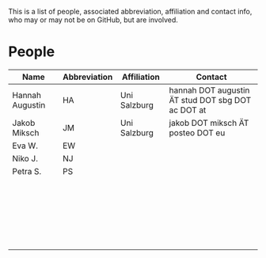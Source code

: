This is a list of people, associated abbreviation, affiliation and contact info, who may or may not be on GitHub, but are involved.

# People

Name  | Abbreviation  | Affiliation  | Contact
--|---|---|--
Hannah Augustin  | HA  | Uni Salzburg  | hannah DOT augustin ÄT stud DOT sbg DOT ac DOT at
Jakob Miksch  | JM  | Uni Salzburg  |  jakob DOT miksch ÄT posteo DOT eu
Eva W.  | EW |   |  
Niko J.  | NJ |   |  
Petra S.  | PS |   |  
  |   |   |  
  |   |   |  
  |   |   |  
  |   |   |  
  |   |   |  
  |   |   |  
  |   |   |  
  |   |   |  
  |   |   |  
  |   |   |  
  |   |   |  
  |   |   |  
  |   |   |  
  |   |   |  
  |   |   |  
  |   |   |  
  |   |   |  
  |   |   |  
  |   |   |  
  |   |   |  
  |   |   |  
  |   |   |  
  |   |   |  
  |   |   |  
